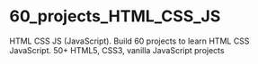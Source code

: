# 60_projects_HTML_CSS_JS
HTML CSS JS (JavaScript). Build 60 projects to learn HTML CSS JavaScript. 50+ HTML5, CSS3, vanilla JavaScript projects

